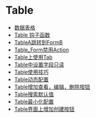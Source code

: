 # Table

<!-- links begin -->

- [数据表格](数据表格.md)
- [Table 钩子函数](Table%20钩子函数.md)
- [TableA跳转到FormB](TableA跳转到FormB.md)
- [Table_Form禁用Action](Table_Form禁用Action.md)
- [Table上使用Tab](Table上使用Tab.md)
- [Table中设置字段只读](Table中设置字段只读.md)
- [Table使用技巧](Table使用技巧.md)
- [Table动态配置](Table动态配置.md)
- [Table增加查看，编辑，删除按钮](Table增加查看，编辑，删除按钮.md)
- [Table搜索默认值](Table搜索默认值.md)
- [Table最小化配置](Table最小化配置.md)
- [Table界面上增加创建按钮](Table界面上增加创建按钮.md)
<!-- links end -->
